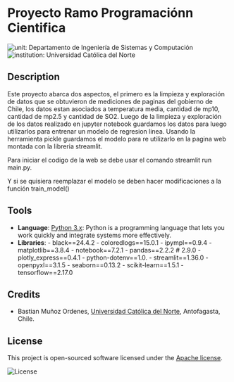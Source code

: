 # Proyecto Ramo Programaciónn Cientifica

![unit: Departamento de Ingeniería de Sistemas y Computación](https://img.shields.io/badge/course-Departamento%20de%20Ingenier%C3%ADa%20de%20Sistemas%20y%20Computaci%C3%B3n-blue?logo=coursera)
![institution: Universidad Católica del Norte](https://img.shields.io/badge/institution-Universidad%20Cat%C3%B3lica%20del%20Norte-blue?logo=google-scholar)

## Description

Este proyecto abarca dos aspectos, el primero es la limpieza y exploración de datos que se obtuvieron de mediciones de paginas del gobierno de Chile, los datos estan asociados a temperatura media, cantidad de mp10, cantidad de mp2.5 y cantidad de SO2.
Luego de la limpieza y exploración de los datos realizado en jupyter notebook guardamos los datos para luego utilizarlos para entrenar un modelo de regresion linea. Usando la herramienta pickle guardamos el modelo para re utilizarlo en la pagina web montada con la libreria streamlit.

Para iniciar el codigo de la web se debe usar el comando streamlit run main.py.

Y si se quisiera reemplazar el modelo se deben hacer modificaciones a la función train_model()

## Tools

- **Language**: [Python 3.x](https://www.python.org/): Python is a programming language that lets you work quickly
  and integrate systems more effectively.
- **Libraries**:
      - black==24.4.2
      - coloredlogs==15.0.1
      - ipympl==0.9.4
      - matplotlib==3.8.4
      - notebook==7.2.1
      - pandas==2.2.2 # 2.9.0
      - plotly_express==0.4.1
      - python-dotenv==1.0.
      - streamlit==1.36.0
      - openpyxl==3.1.5
      - seaborn==0.13.2
      - scikit-learn==1.5.1
      - tensorflow==2.17.0

## Credits

- Bastian Muñoz Ordenes, [Universidad Católica del Norte](http://wwww.ucn.cl),
  Antofagasta, Chile.

## License

This project is open-sourced software licensed under the [Apache license](LICENSE).

![License](https://img.shields.io/github/license/godiecl/template)
